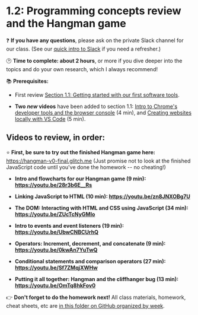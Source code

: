 # 1.2: Programming concepts review and the Hangman game

❓ **If you have any questions**, please ask on the private Slack channel for our class. (See our [quick intro to Slack](https://github.com/LearnTeachCode/intro-javascript-class/blob/master/week-1/1-1-initial-tools-intro.md#111-intro-to-slack) if you need a refresher.)

:clock2: **Time to complete: about 2 hours**, or more if you dive deeper into the topics and do your own research, which I always recommend!

:books: **Prerequisites:**

  -  First review [Section 1.1: Getting started with our first software tools](https://github.com/LearnTeachCode/intro-javascript-class/blob/master/week-1/1-1-initial-tools-intro.md).
  
  - **Two *new* videos** have been added to section 1.1: [Intro to Chrome's developer tools and the browser console](https://youtu.be/O_sJE_3jKZ4) (4 min), and [Creating websites locally with VS Code](https://youtu.be/E4FmXNatxt0) (5 min).


## Videos to review, in order:

:star: **First, be sure to try out the finished Hangman game here:** https://hangman-v0-final.glitch.me (Just promise not to look at the finished JavaScript code until you've done the homework -- no cheating!)

  - **Intro and flowcharts for our Hangman game (9 min): https://youtu.be/28r3b6E__Rs**

  - **Linking JavaScript to HTML (10 min): https://youtu.be/zn8JNXOBg7U**

  - **The DOM: Interacting with HTML and CSS using JavaScript (34 min): https://youtu.be/ZUcTcNyGMlo**

  - **Intro to events and event listeners (19 min): https://youtu.be/UbwCNBCUrhQ**

  - **Operators: Increment, decrement, and concatenate (9 min): https://youtu.be/0kwAn7YuTwQ**

  - **Conditional statements and comparison operators (27 min): https://youtu.be/Sf7ZMqjXWHw**

  - **Putting it all together: Hangman and the cliffhanger bug (13 min): https://youtu.be/OmTq8hkFov0**

:point_right: **Don't forget to do the homework next!** All class materials, homework, cheat sheets, etc are [in this folder on GitHub organized by week](https://github.com/LearnTeachCode/intro-javascript-class).
